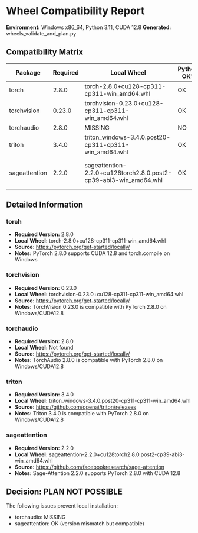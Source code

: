 # Wheel Compatibility Report

**Environment:** Windows x86_64, Python 3.11, CUDA 12.8
**Generated:** wheels_validate_and_plan.py

## Compatibility Matrix

| Package | Required | Local Wheel | Python OK? | Platform OK? | CUDA OK? | Online Compat? | Verdict |
|---------|----------|-------------|------------|--------------|----------|----------------|---------|
| torch | 2.8.0 | torch-2.8.0+cu128-cp311-cp311-win_amd64.whl | OK | OK | OK | OK | OK |
| torchvision | 0.23.0 | torchvision-0.23.0+cu128-cp311-cp311-win_amd64.whl | OK | OK | OK | OK | OK |
| torchaudio | 2.8.0 | MISSING | NO | NO | NO | OK | MISSING |
| triton | 3.4.0 | triton_windows-3.4.0.post20-cp311-cp311-win_amd64.whl | OK | OK | OK | OK | OK |
| sageattention | 2.2.0 | sageattention-2.2.0+cu128torch2.8.0.post2-cp39-abi3-win_amd64.whl | OK | OK | OK | OK | OK (version mismatch but compatible) |

## Detailed Information

### torch
- **Required Version:** 2.8.0
- **Local Wheel:** torch-2.8.0+cu128-cp311-cp311-win_amd64.whl
- **Source:** https://pytorch.org/get-started/locally/
- **Notes:** PyTorch 2.8.0 supports CUDA 12.8 and torch.compile on Windows

### torchvision
- **Required Version:** 0.23.0
- **Local Wheel:** torchvision-0.23.0+cu128-cp311-cp311-win_amd64.whl
- **Source:** https://pytorch.org/get-started/locally/
- **Notes:** TorchVision 0.23.0 is compatible with PyTorch 2.8.0 on Windows/CUDA12.8

### torchaudio
- **Required Version:** 2.8.0
- **Local Wheel:** Not found
- **Source:** https://pytorch.org/get-started/locally/
- **Notes:** TorchAudio 2.8.0 is compatible with PyTorch 2.8.0 on Windows/CUDA12.8

### triton
- **Required Version:** 3.4.0
- **Local Wheel:** triton_windows-3.4.0.post20-cp311-cp311-win_amd64.whl
- **Source:** https://github.com/openai/triton/releases
- **Notes:** Triton 3.4.0 is compatible with PyTorch 2.8.0 on Windows/CUDA12.8

### sageattention
- **Required Version:** 2.2.0
- **Local Wheel:** sageattention-2.2.0+cu128torch2.8.0.post2-cp39-abi3-win_amd64.whl
- **Source:** https://github.com/facebookresearch/sage-attention
- **Notes:** Sage-Attention 2.2.0 supports PyTorch 2.8.0 with CUDA 12.8

## Decision: PLAN NOT POSSIBLE

The following issues prevent local installation:
- torchaudio: MISSING
- sageattention: OK (version mismatch but compatible)